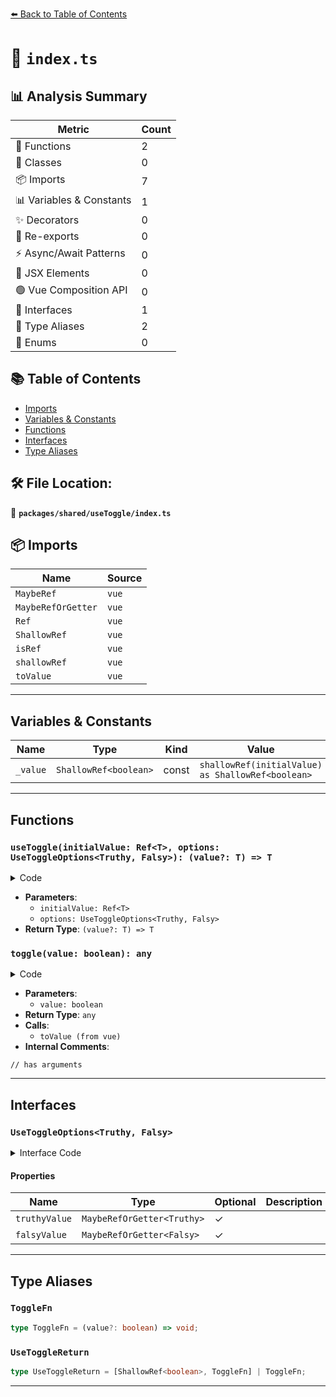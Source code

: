 [⬅️ Back to Table of Contents](../../../index.md)

# 📄 `index.ts`

## 📊 Analysis Summary

| Metric | Count |
|--------|-------|
| 🔧 Functions | 2 |
| 🧱 Classes | 0 |
| 📦 Imports | 7 |
| 📊 Variables & Constants | 1 |
| ✨ Decorators | 0 |
| 🔄 Re-exports | 0 |
| ⚡ Async/Await Patterns | 0 |
| 💠 JSX Elements | 0 |
| 🟢 Vue Composition API | 0 |
| 📐 Interfaces | 1 |
| 📑 Type Aliases | 2 |
| 🎯 Enums | 0 |

## 📚 Table of Contents

- [Imports](#imports)
- [Variables & Constants](#variables-constants)
- [Functions](#functions)
- [Interfaces](#interfaces)
- [Type Aliases](#type-aliases)

## 🛠️ File Location:
📂 **`packages/shared/useToggle/index.ts`**

## 📦 Imports

| Name | Source |
|------|--------|
| `MaybeRef` | `vue` |
| `MaybeRefOrGetter` | `vue` |
| `Ref` | `vue` |
| `ShallowRef` | `vue` |
| `isRef` | `vue` |
| `shallowRef` | `vue` |
| `toValue` | `vue` |


---

## Variables & Constants

| Name | Type | Kind | Value | Exported |
|------|------|------|-------|----------|
| `_value` | `ShallowRef<boolean>` | const | `shallowRef(initialValue) as ShallowRef<boolean>` | ✗ |


---

## Functions

### `useToggle(initialValue: Ref<T>, options: UseToggleOptions<Truthy, Falsy>): (value?: T) => T`

<details><summary>Code</summary>

```ts
export function useToggle<Truthy, Falsy, T = Truthy | Falsy>(initialValue: Ref<T>, options?: UseToggleOptions<Truthy, Falsy>): (value?: T) => T
```
</details>

- **Parameters**:
  - `initialValue: Ref<T>`
  - `options: UseToggleOptions<Truthy, Falsy>`
- **Return Type**: `(value?: T) => T`
### `toggle(value: boolean): any`

<details><summary>Code</summary>

```ts
function toggle(value?: boolean) {
    // has arguments
    if (arguments.length) {
      _value.value = value!
      return _value.value
    }
    else {
      const truthy = toValue(truthyValue)
      _value.value = _value.value === truthy
        ? toValue(falsyValue)
        : truthy
      return _value.value
    }
  }
```
</details>

- **Parameters**:
  - `value: boolean`
- **Return Type**: `any`
- **Calls**:
  - `toValue (from vue)`
- **Internal Comments**:
```
// has arguments
```


---

## Interfaces

### `UseToggleOptions<Truthy, Falsy>`

<details><summary>Interface Code</summary>

```ts
export interface UseToggleOptions<Truthy, Falsy> {
  truthyValue?: MaybeRefOrGetter<Truthy>
  falsyValue?: MaybeRefOrGetter<Falsy>
}
```
</details>

#### Properties

| Name | Type | Optional | Description |
|------|------|----------|-------------|
| `truthyValue` | `MaybeRefOrGetter<Truthy>` | ✓ |  |
| `falsyValue` | `MaybeRefOrGetter<Falsy>` | ✓ |  |


---

## Type Aliases

### `ToggleFn`

```ts
type ToggleFn = (value?: boolean) => void;
```

### `UseToggleReturn`

```ts
type UseToggleReturn = [ShallowRef<boolean>, ToggleFn] | ToggleFn;
```


---